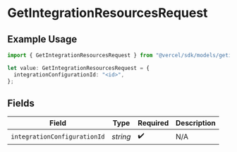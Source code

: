 # GetIntegrationResourcesRequest

## Example Usage

```typescript
import { GetIntegrationResourcesRequest } from "@vercel/sdk/models/getintegrationresourcesop.js";

let value: GetIntegrationResourcesRequest = {
  integrationConfigurationId: "<id>",
};
```

## Fields

| Field                        | Type                         | Required                     | Description                  |
| ---------------------------- | ---------------------------- | ---------------------------- | ---------------------------- |
| `integrationConfigurationId` | *string*                     | :heavy_check_mark:           | N/A                          |